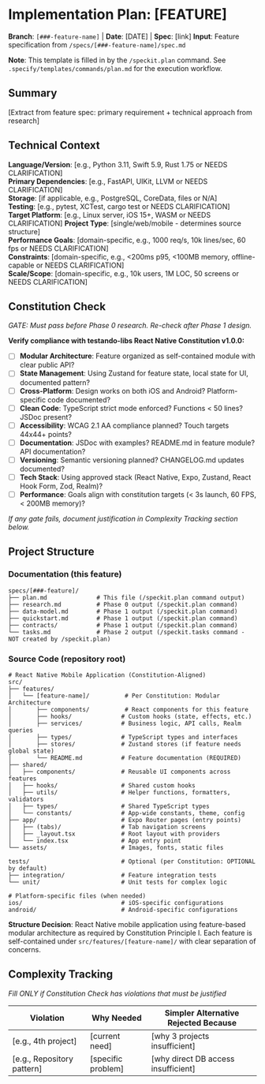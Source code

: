 # Implementation Plan: [FEATURE]

**Branch**: `[###-feature-name]` | **Date**: [DATE] | **Spec**: [link]
**Input**: Feature specification from `/specs/[###-feature-name]/spec.md`

**Note**: This template is filled in by the `/speckit.plan` command. See `.specify/templates/commands/plan.md` for the execution workflow.

## Summary

[Extract from feature spec: primary requirement + technical approach from research]

## Technical Context

<!--
  ACTION REQUIRED: Replace the content in this section with the technical details
  for the project. The structure here is presented in advisory capacity to guide
  the iteration process.
-->

**Language/Version**: [e.g., Python 3.11, Swift 5.9, Rust 1.75 or NEEDS CLARIFICATION]  
**Primary Dependencies**: [e.g., FastAPI, UIKit, LLVM or NEEDS CLARIFICATION]  
**Storage**: [if applicable, e.g., PostgreSQL, CoreData, files or N/A]  
**Testing**: [e.g., pytest, XCTest, cargo test or NEEDS CLARIFICATION]  
**Target Platform**: [e.g., Linux server, iOS 15+, WASM or NEEDS CLARIFICATION]
**Project Type**: [single/web/mobile - determines source structure]  
**Performance Goals**: [domain-specific, e.g., 1000 req/s, 10k lines/sec, 60 fps or NEEDS CLARIFICATION]  
**Constraints**: [domain-specific, e.g., <200ms p95, <100MB memory, offline-capable or NEEDS CLARIFICATION]  
**Scale/Scope**: [domain-specific, e.g., 10k users, 1M LOC, 50 screens or NEEDS CLARIFICATION]

## Constitution Check

*GATE: Must pass before Phase 0 research. Re-check after Phase 1 design.*

**Verify compliance with testando-libs React Native Constitution v1.0.0:**

- [ ] **Modular Architecture**: Feature organized as self-contained module with clear public API?
- [ ] **State Management**: Using Zustand for feature state, local state for UI, documented pattern?
- [ ] **Cross-Platform**: Design works on both iOS and Android? Platform-specific code documented?
- [ ] **Clean Code**: TypeScript strict mode enforced? Functions < 50 lines? JSDoc present?
- [ ] **Accessibility**: WCAG 2.1 AA compliance planned? Touch targets 44x44+ points?
- [ ] **Documentation**: JSDoc with examples? README.md in feature module? API documentation?
- [ ] **Versioning**: Semantic versioning planned? CHANGELOG.md updates documented?
- [ ] **Tech Stack**: Using approved stack (React Native, Expo, Zustand, React Hook Form, Zod, Realm)?
- [ ] **Performance**: Goals align with constitution targets (< 3s launch, 60 FPS, < 200MB memory)?

*If any gate fails, document justification in Complexity Tracking section below.*

## Project Structure

### Documentation (this feature)

```
specs/[###-feature]/
├── plan.md              # This file (/speckit.plan command output)
├── research.md          # Phase 0 output (/speckit.plan command)
├── data-model.md        # Phase 1 output (/speckit.plan command)
├── quickstart.md        # Phase 1 output (/speckit.plan command)
├── contracts/           # Phase 1 output (/speckit.plan command)
└── tasks.md             # Phase 2 output (/speckit.tasks command - NOT created by /speckit.plan)
```

### Source Code (repository root)
<!--
  ACTION REQUIRED: Replace the placeholder tree below with the concrete layout
  for this feature using the React Native modular structure. Expand with actual
  feature paths. The delivered plan must have concrete paths, not Option labels.
-->

```
# React Native Mobile Application (Constitution-Aligned)
src/
├── features/
│   └── [feature-name]/          # Per Constitution: Modular Architecture
│       ├── components/          # React components for this feature
│       ├── hooks/              # Custom hooks (state, effects, etc.)
│       ├── services/           # Business logic, API calls, Realm queries
│       ├── types/              # TypeScript types and interfaces
│       ├── stores/             # Zustand stores (if feature needs global state)
│       └── README.md           # Feature documentation (REQUIRED)
├── shared/
│   ├── components/             # Reusable UI components across features
│   ├── hooks/                  # Shared custom hooks
│   ├── utils/                  # Helper functions, formatters, validators
│   ├── types/                  # Shared TypeScript types
│   └── constants/              # App-wide constants, theme, config
├── app/                        # Expo Router pages (entry points)
│   ├── (tabs)/                 # Tab navigation screens
│   ├── _layout.tsx             # Root layout with providers
│   └── index.tsx               # App entry point
└── assets/                     # Images, fonts, static files

tests/                          # Optional (per Constitution: OPTIONAL by default)
├── integration/                # Feature integration tests
└── unit/                       # Unit tests for complex logic

# Platform-specific files (when needed)
ios/                            # iOS-specific configurations
android/                        # Android-specific configurations
```

**Structure Decision**: React Native mobile application using feature-based modular
architecture as required by Constitution Principle I. Each feature is self-contained
under `src/features/[feature-name]/` with clear separation of concerns.

## Complexity Tracking

*Fill ONLY if Constitution Check has violations that must be justified*

| Violation | Why Needed | Simpler Alternative Rejected Because |
|-----------|------------|-------------------------------------|
| [e.g., 4th project] | [current need] | [why 3 projects insufficient] |
| [e.g., Repository pattern] | [specific problem] | [why direct DB access insufficient] |
